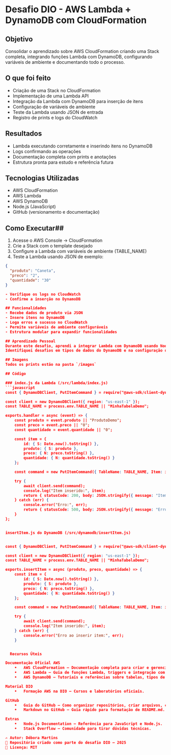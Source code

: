 # Desafio DIO - AWS Lambda + DynamoDB com CloudFormation

## Objetivo
Consolidar o aprendizado sobre AWS CloudFormation criando uma Stack completa, integrando funções Lambda com DynamoDB, configurando variáveis de ambiente e documentando todo o processo.

## O que foi feito
- Criação de uma Stack no CloudFormation
- Implementação de uma Lambda API
- Integração da Lambda com DynamoDB para inserção de itens
- Configuração de variáveis de ambiente
- Teste da Lambda usando JSON de entrada
- Registro de prints e logs do CloudWatch

## Resultados
- Lambda executando corretamente e inserindo itens no DynamoDB
- Logs confirmando as operações
- Documentação completa com prints e anotações
- Estrutura pronta para estudo e referência futura

## Tecnologias Utilizadas
- AWS CloudFormation
- AWS Lambda
- AWS DynamoDB
- Node.js (JavaScript)
- GitHub (versionamento e documentação)

## Como Executar## 

1. Acesse o AWS Console → CloudFormation
2. Crie a Stack com o template desejado
3. Configure a Lambda com variáveis de ambiente (TABLE_NAME)
4. Teste a Lambda usando JSON de exemplo:
```json
{
  "produto": "Caneta",
  "preco": "2",
  "quantidade": "30"
}

- Verifique os logs no CloudWatch  
- Confirme a inserção no DynamoDB  

## Funcionalidades
- Recebe dados de produto via JSON
- Insere itens no DynamoDB
- Loga erros e sucesso no CloudWatch
- Permite variáveis de ambiente configuráveis
- Estrutura modular para expandir funcionalidades

## Aprendizado Pessoal
Durante este desafio, aprendi a integrar Lambda com DynamoDB usando Node.js, lidar com variáveis de ambiente e configurar stacks CloudFormation.  
Identifiquei desafios em tipos de dados do DynamoDB e na configuração de permissões IAM, melhorando minha prática em AWS e automação de tarefas.

## Imagens
Todos os prints estão na pasta `/images`

## Código

### index.js da Lambda (/src/lambda/index.js)
```javascript
const { DynamoDBClient, PutItemCommand } = require("@aws-sdk/client-dynamodb");

const client = new DynamoDBClient({ region: "us-east-1" });
const TABLE_NAME = process.env.TABLE_NAME || "MinhaTabelaDemo";

exports.handler = async (event) => {
    const produto = event.produto || "ProdutoDemo";
    const preco = event.preco || "0";
    const quantidade = event.quantidade || "0";

    const item = {
        id: { S: Date.now().toString() },
        produto: { S: produto },
        preco: { N: preco.toString() },
        quantidade: { N: quantidade.toString() }
    };

    const command = new PutItemCommand({ TableName: TABLE_NAME, Item: item });

    try {
        await client.send(command);
        console.log("Item inserido:", item);
        return { statusCode: 200, body: JSON.stringify({ message: "Item inserido!", item }) };
    } catch (err) {
        console.error("Erro:", err);
        return { statusCode: 500, body: JSON.stringify({ message: "Erro ao inserir", error: err.message }) };
    }
};


insertItem.js do DynamoDB (/src/dynamodb/insertItem.js)


const { DynamoDBClient, PutItemCommand } = require("@aws-sdk/client-dynamodb");

const client = new DynamoDBClient({ region: "us-east-1" });
const TABLE_NAME = process.env.TABLE_NAME || "MinhaTabelaDemo";

exports.insertItem = async (produto, preco, quantidade) => {
    const item = {
        id: { S: Date.now().toString() },
        produto: { S: produto },
        preco: { N: preco.toString() },
        quantidade: { N: quantidade.toString() }
    };

    const command = new PutItemCommand({ TableName: TABLE_NAME, Item: item });

    try {
        await client.send(command);
        console.log("Item inserido:", item);
    } catch (err) {
        console.error("Erro ao inserir item:", err);
    }


  Recursos Úteis

Documentação Oficial AWS
	•	AWS CloudFormation – Documentação completa para criar e gerenciar stacks.
	•	AWS Lambda – Guia de funções Lambda, triggers e integração com outros serviços.
	•	AWS DynamoDB – Tutoriais e referências sobre tabelas, tipos de dados e operações.

Material DIO
	•	Formação AWS na DIO – Cursos e laboratórios oficiais.

GitHub
	•	Guia do GitHub – Como organizar repositórios, criar arquivos, commits e branches.
	•	Markdown no GitHub – Guia rápido para formatação de README.md.

Extras
	•	Node.js Documentation – Referência para JavaScript e Node.js.
	•	Stack Overflow – Comunidade para tirar dúvidas técnicas.

✍️ Autor: Débora Martins
📌 Repositório criado como parte do desafio DIO — 2025
📄 Licença: MIT

